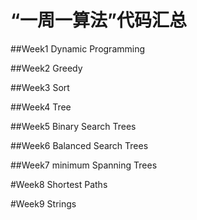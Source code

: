 # “一周一算法”代码汇总

##Week1 Dynamic Programming

##Week2 Greedy

##Week3 Sort

##Week4 Tree

##Week5 Binary Search Trees 

##Week6 Balanced Search Trees

##Week7 minimum Spanning Trees

#Week8 Shortest Paths

#Week9 Strings
